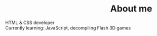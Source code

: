 #                                                   About me

HTML & CSS developer<br>
Currently learning: JavaScript, decompiling Flash 3D games
